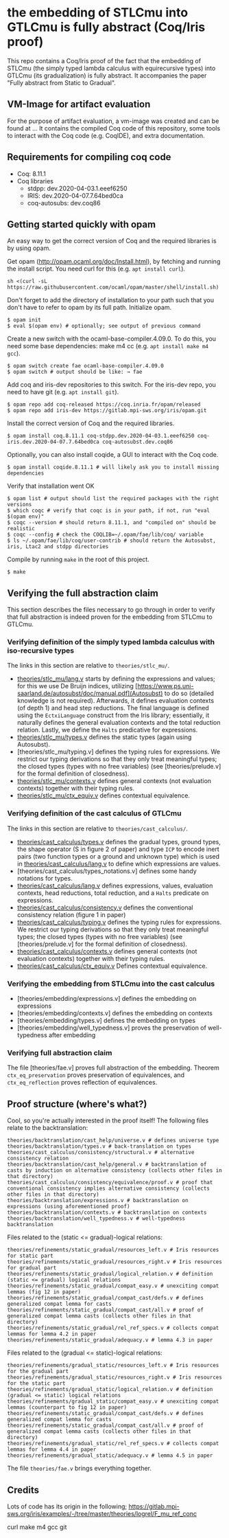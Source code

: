 # the embedding of STLCmu into GTLCmu is fully abstract (Coq/Iris proof)

This repo contains a Coq/Iris proof of the fact that the embedding of STLCmu (the simply typed lambda calculus with equirecursive types) into GTLCmu (its gradualization) is fully abstract.
It accompanies the paper  "Fully abstract from Static to Gradual".

## VM-Image for artifact evaluation

For the purpose of artifact evaluation, a vm-image was created and can be found at ...
It contains the compiled Coq code of this repository, some tools to interact with the Coq code (e.g. CoqIDE), and extra documentation.

## Requirements for compiling coq code

- Coq: 8.11.1
- Coq libraries
  * stdpp: dev.2020-04-03.1.eeef6250
  * IRIS: dev.2020-04-07.7.64bed0ca
  * coq-autosubs: dev.coq86

## Getting started quickly with opam

An easy way to get the correct version of Coq and the required libraries is by using opam.

Get opam (http://opam.ocaml.org/doc/Install.html), by fetching and running the install script.
You need curl for this (e.g. `apt install curl`).
```
sh <(curl -sL https://raw.githubusercontent.com/ocaml/opam/master/shell/install.sh)
```
Don't forget to add the directory of installation to your path such that you don't have to refer to opam by its full path.
Initialize opam.
```
$ opam init
$ eval $(opam env) # optionally; see output of previous command
```
Create a new switch with the ocaml-base-compiler.4.09.0.
To do this, you need some base dependencies: make m4 cc (e.g. `apt install make m4 gcc`).
```
$ opam switch create fae ocaml-base-compiler.4.09.0
$ opam switch # output should be like: → fae
``` 
Add coq and iris-dev repositories to this switch.
For the iris-dev repo, you need to have git (e.g. `apt install git`).
```
$ opam repo add coq-released https://coq.inria.fr/opam/released
$ opam repo add iris-dev https://gitlab.mpi-sws.org/iris/opam.git
``` 
Install the correct version of Coq and the required libraries.
```
$ opam install coq.8.11.1 coq-stdpp.dev.2020-04-03.1.eeef6250 coq-iris.dev.2020-04-07.7.64bed0ca coq-autosubst.dev.coq86
```
Optionally, you can also install coqide, a GUI to interact with the Coq code.
```
$ opam install coqide.8.11.1 # will likely ask you to install missing dependencies
```
Verify that installation went OK
```
$ opam list # output should list the required packages with the right versions
$ which coqc # verify that coqc is in your path, if not, run "eval $(opam env)"
$ coqc --version # should return 8.11.1, and "compiled on" should be realistic
$ coqc --config # check the COQLIB=~/.opam/fae/lib/coq/ variable
$ ls ~/.opam/fae/lib/coq/user-contrib # should return the Autosubst, iris, Ltac2 and stdpp directories
```
Compile by running `make` in the root of this project.
```
$ make
```
## Verifying the full abstraction claim

This section describes the files necessary to go through in order to verify that full abstraction is indeed proven for the embedding from STLCmu to GTLCmu.

### Verifying definition of the simply typed lambda calculus with iso-recursive types

The links in this section are relative to `theories/stlc_mu/`.
- [theories/stlc_mu/lang.v](lang.v) starts by defining the expressions and values;
for this we use De Bruijn indices, utilizing [https://www.ps.uni-saarland.de/autosubst/doc/manual.pdf](Autosubst) to do so (detailed knowledge is not required).
Afterwards, it defines evaluation contexts (of depth 1) and head step reductions.
The final language is defined using the `EctxiLanguage` construct from the Iris library; essentially, it naturally defines the general evaluation contexts and the total reduction relation.
Lastly, we define the `Halts` predicative for expressions.
- [theories/stlc_mu/types.v](types.v) defines the static types (again using Autosubst).
- [theories/stlc_mu/typing.v] defines the typing rules for expressions.
We restrict our typing derivations so that they only treat meaningful types; the closed types (types with no free variables) (see [theories/prelude.v] for the formal definition of closedness).
- [theories/stlc_mu/contexts.v](contexts.v) defines general contexts (not evaluation contexts) together with their typing rules.
- [theories/stlc_mu/ctx_equiv.v](ctx_equiv.v) defines contextual equivalence.

### Verifying definition of the cast calculus of GTLCmu

The links in this section are relative to `theories/cast_calculus/`.
- [theories/cast_calculus/types.v](types.v) defines the gradual types, ground types, the shape operator (S in figure 2 of paper) and type `ICP` to encode inert pairs (two function types or a ground and unknown type) which is used in [theories/cast_calculus/lang.v](lang.v) to define which expressions are values.
- [theories/cast_calculus/types_notations.v] defines some handy notations for types.
- [theories/cast_calculus/lang.v](lang.v) defines expressions, values, evaluation contexts, head reductions, total reduction, and a `Halts` predicate on expressions.
- [theories/cast_calculus/consistency.v](consistency.v) defines the conventional consistency relation (figure 1 in paper)
- [theories/cast_calculus/typing.v](typing.v) defines the typing rules for expressions.
We restrict our typing derivations so that they only treat meaningful types; the closed types (types with no free variables) (see [theories/prelude.v] for the formal definition of closedness).
- [theories/cast_calculus/contexts.v](contexts.v) defines general contexts (not evaluation contexts) together with their typing rules.
- [theories/cast_calculus/ctx_equiv.v](ctx_equiv.v) Defines contextual equivalence.

### Verifying the embedding from STLCmu into the cast calculus

- [theories/embedding/expressions.v] defines the embedding on expressions
- [theories/embedding/contexts.v] defines the embedding on contexts
- [theories/embedding/types.v] defines the embedding on types
- [theories/embedding/well_typedness.v] proves the preservation of well-typedness after embedding

### Verifying full abstraction claim

The file [theories/fae.v] proves full abstraction of the embedding.
Theorem `ctx_eq_preservation` proves preservation of equivalences, and `ctx_eq_reflection` proves reflection of equivalences.

## Proof structure (where's what?)

Cool, so you're actually interested in the proof itself!
The following files relate to the backtranslation:
```
theories/backtranslation/cast_help/universe.v # defines universe type
theories/backtranslation/types.v # back-translation on types
theories/cast_calculus/consistency/structural.v # alternative consistency relation
theories/backtranslation/cast_help/general.v # backtranslation of casts by induction on alternative consistency (collects other files in that directory)
theories/cast_calculus/consistency/equivalence/proof.v # proof that conventional consistency implies alternative consistency (collects other files in that directory)
theories/backtranslation/expressions.v # backtranslation on expressions (using aforementioned proof)
theories/backtranslation/contexts.v # backtranslation on contexts
theories/backtranslation/well_typedness.v # well-typedness backtranslation
```
Files related to the (static <= gradual)-logical relations:
```
theories/refinements/static_gradual/resources_left.v # Iris resources for static part
theories/refinements/static_gradual/resources_right.v # Iris resources for gradual part
theories/refinements/static_gradual/logical_relation.v # definition (static <= gradual) logical relations
theories/refinements/static_gradual/compat_easy.v # unexciting compat lemmas (fig 12 in paper)
theories/refinements/static_gradual/compat_cast/defs.v # defines generalized compat lemma for casts
theories/refinements/static_gradual/compat_cast/all.v # proof of generalized compat lemma casts (collects other files in that directory)
theories/refinements/static_gradual/rel_ref_specs.v # collects compat lemmas for lemma 4.2 in paper
theories/refinements/static_gradual/adequacy.v # lemma 4.3 in paper
```
Files related to the (gradual <= static)-logical relations:
```
theories/refinements/gradual_static/resources_left.v # Iris resources for the gradual part
theories/refinements/gradual_static/resources_right.v # Iris resources for the static part
theories/refinements/gradual_static/logical_relation.v # definition (gradual <= static) logical relations
theories/refinements/gradual_static/compat_easy.v # unexciting compat lemmas (counterpart to fig 12 in paper)
theories/refinements/static_gradual/compat_cast/defs.v # defines generalized compat lemma for casts
theories/refinements/static_gradual/compat_cast/all.v # proof of generalized compat lemma casts (collects other files in that directory)
theories/refinements/gradual_static/rel_ref_specs.v # collects compat lemmas for lemma 4.4 in paper
theories/refinements/gradual_static/adequacy.v # lemma 4.5 in paper
```
The file `theories/fae.v` brings everything together.

## Credits
Lots of code has its origin in the following;
https://gitlab.mpi-sws.org/iris/examples/-/tree/master/theories/logrel/F_mu_ref_conc



curl make m4 gcc git
